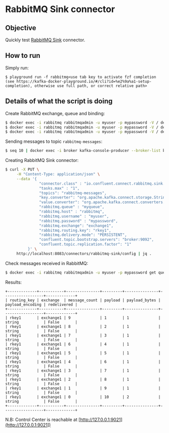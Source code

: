 # RabbitMQ Sink connector



## Objective

Quickly test [RabbitMQ Sink](https://docs.confluent.io/current/connect/kafka-connect-rabbitmq/sink/index.html#rabbitmq-sink-connector-for-cp) connector.


## How to run

Simply run:

```
$ playground run -f rabbitmq<use tab key to activate fzf completion (see https://kafka-docker-playground.io/#/cli?id=%e2%9a%a1-setup-completion), otherwise use full path, or correct relative path>
```

## Details of what the script is doing

Create RabbitMQ exchange, queue and binding:

```bash
$ docker exec -i rabbitmq rabbitmqadmin -u myuser -p mypassword -V / declare exchange name=exchange1 type=direct
$ docker exec -i rabbitmq rabbitmqadmin -u myuser -p mypassword -V / declare queue name=queue1 durable=true
$ docker exec -i rabbitmq rabbitmqadmin -u myuser -p mypassword -V / declare binding source=exchange1 destination=queue1 routing_key=rkey1
```

Sending messages to topic `rabbitmq-messages`:

```bash
$ seq 10 | docker exec -i broker kafka-console-producer --broker-list broker:9092 --topic rabbitmq-messages
```

Creating RabbitMQ Sink connector:

```bash
$ curl -X PUT \
     -H "Content-Type: application/json" \
     --data '{
               "connector.class" : "io.confluent.connect.rabbitmq.sink.RabbitMQSinkConnector",
               "tasks.max" : "1",
               "topics": "rabbitmq-messages",
               "key.converter": "org.apache.kafka.connect.storage.StringConverter",
               "value.converter": "org.apache.kafka.connect.converters.ByteArrayConverter",
               "rabbitmq.queue" : "myqueue",
               "rabbitmq.host" : "rabbitmq",
               "rabbitmq.username" : "myuser",
               "rabbitmq.password" : "mypassword",
               "rabbitmq.exchange": "exchange1",
               "rabbitmq.routing.key": "rkey1",
               "rabbitmq.delivery.mode": "PERSISTENT",
               "confluent.topic.bootstrap.servers": "broker:9092",
               "confluent.topic.replication.factor": "1"
          }' \
     http://localhost:8083/connectors/rabbitmq-sink/config | jq .
```

Check messages received in RabbitMQ:

```bash
$ docker exec -i rabbitmq rabbitmqadmin -u myuser -p mypassword get queue=queue1 count=10
```

Results:

```
+-------------+-----------+---------------+---------+---------------+------------------+-------------+
| routing_key | exchange  | message_count | payload | payload_bytes | payload_encoding | redelivered |
+-------------+-----------+---------------+---------+---------------+------------------+-------------+
| rkey1       | exchange1 | 9             | 1       | 1             | string           | False       |
| rkey1       | exchange1 | 8             | 2       | 1             | string           | False       |
| rkey1       | exchange1 | 7             | 3       | 1             | string           | False       |
| rkey1       | exchange1 | 6             | 4       | 1             | string           | False       |
| rkey1       | exchange1 | 5             | 5       | 1             | string           | False       |
| rkey1       | exchange1 | 4             | 6       | 1             | string           | False       |
| rkey1       | exchange1 | 3             | 7       | 1             | string           | False       |
| rkey1       | exchange1 | 2             | 8       | 1             | string           | False       |
| rkey1       | exchange1 | 1             | 9       | 1             | string           | False       |
| rkey1       | exchange1 | 0             | 10      | 2             | string           | False       |
+-------------+-----------+---------------+---------+---------------+------------------+-------------+
```

N.B: Control Center is reachable at [http://127.0.0.1:9021](http://127.0.0.1:9021])
